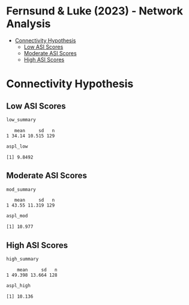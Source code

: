 Fernsund & Luke (2023) - Network Analysis
================

- <a href="#connectivity-hypothesis"
  id="toc-connectivity-hypothesis">Connectivity Hypothesis</a>
  - <a href="#low-asi-scores" id="toc-low-asi-scores">Low ASI Scores</a>
  - <a href="#moderate-asi-scores" id="toc-moderate-asi-scores">Moderate ASI
    Scores</a>
  - <a href="#high-asi-scores" id="toc-high-asi-scores">High ASI Scores</a>

# Connectivity Hypothesis

## Low ASI Scores

``` r
low_summary
```

       mean     sd   n
    1 34.14 10.515 129

``` r
aspl_low
```

    [1] 9.8492

## Moderate ASI Scores

``` r
mod_summary
```

       mean     sd   n
    1 43.55 11.319 129

``` r
aspl_mod
```

    [1] 10.977

## High ASI Scores

``` r
high_summary
```

        mean     sd   n
    1 49.398 13.664 128

``` r
aspl_high
```

    [1] 10.136
